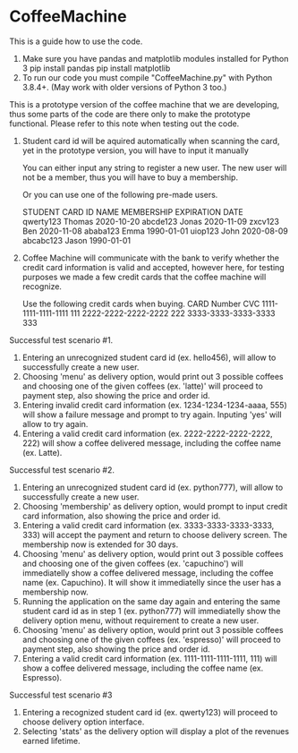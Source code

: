 # CoffeeMachine
This is a guide how to use the code.

1. Make sure you have pandas and matplotlib modules installed for Python 3
      pip install pandas
      pip install matplotlib
2. To run our code you must compile "CoffeeMachine.py" with Python 3.8.4+.
    (May work with older versions of Python 3 too.)

This is a prototype version of the coffee machine that we are developing, thus
  some parts of the code are there only to make the prototype functional.
  Please refer to this note when testing out the code.
1. Student card id will be aquired automatically when scanning  the card, yet
    in the prototype version, you will have to input it manually

    You can either input any string to register a new user. The new user will
      not be a member, thus you will have to buy a membership.

    Or you can use one of the following pre-made users.

    STUDENT CARD ID     NAME          MEMBERSHIP EXPIRATION DATE   
    qwerty123           Thomas        2020-10-20
    abcde123            Jonas         2020-11-09
    zxcv123             Ben           2020-11-08
    ababa123            Emma          1990-01-01
    uiop123             John          2020-08-09
    abcabc123           Jason         1990-01-01

2. Coffee Machine will communicate with the bank to verify whether the credit
    card information is valid and accepted, however here, for testing purposes
    we made a few credit cards that the coffee machine will recognize.

    Use the following credit cards when buying.
    CARD Number               CVC
    1111-1111-1111-1111       111
    2222-2222-2222-2222       222
    3333-3333-3333-3333       333

Successful test scenario #1.
1. Entering an unrecognized student card id (ex. hello456), will allow to
    successfully create a new user.
2. Choosing 'menu' as delivery option, would print out 3 possible coffees
    and choosing one of the given coffees (ex. 'latte)' will proceed to payment
    step, also showing the price and order id.
3. Entering invalid credit card information (ex. 1234-1234-1234-aaaa, 555) will
    show a failure message and prompt to try again. Inputing 'yes' will allow to
    try again.
4. Entering a valid credit card information (ex. 2222-2222-2222-2222, 222) will
    show a coffee delivered message, including the coffee name (ex. Latte).

Successful test scenario #2.
1. Entering an unrecognized student card id (ex. python777), will allow to
    successfully create a new user.
2. Choosing 'membership' as delivery option, would prompt to input credit card
    information, also showing the price and order id.
3. Entering a valid credit card information (ex. 3333-3333-3333-3333, 333) will
    accept the payment and return to choose delivery screen. The membership now
    is extended for 30 days.
4. Choosing 'menu' as delivery option, would print out 3 possible coffees
    and choosing one of the given coffees (ex. 'capuchino') will immediatelly
    show a coffee delivered message, including the coffee name (ex. Capuchino).
    It will show it immediatelly since the user has a membership now.
5. Running the application on the same day again and entering the same student
    card id as in step 1 (ex. python777) will immediatelly show the delivery
    option menu, without requirement to create a new user.
6. Choosing 'menu' as delivery option, would print out 3 possible coffees
    and choosing one of the given coffees (ex. 'espresso)' will proceed to
    payment step, also showing the price and order id.
7. Entering a valid credit card information (ex. 1111-1111-1111-1111, 111) will
    show a coffee delivered message, including the coffee name (ex. Espresso).

Successful test scenario #3
1. Entering a recognized student card id (ex. qwerty123) will proceed to choose
    delivery option interface.
2. Selecting 'stats' as the delivery option will display a plot of the revenues
    earned lifetime.
